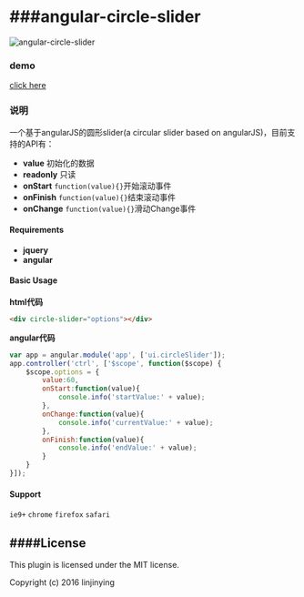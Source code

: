 ###angular-circle-slider
===========================
![angular-circle-slider](https://github.com/linjinying/angular-components/blob/master/angular-circle-slider/screenshot.png)  

### demo
[click here](http://www.w3cin.com/demo/angular-components/angular-circle-slider/)

### 说明
一个基于angularJS的圆形slider(a circular slider based on angularJS)，目前支持的API有： 
- **value**  初始化的数据
- **readonly** 只读
- **onStart** `function(value){}`开始滚动事件
- **onFinish** `function(value){}`结束滚动事件
- **onChange** `function(value){}`滑动Change事件

#### Requirements
- **jquery**
- **angular**

#### Basic Usage

**html代码** 
```html
<div circle-slider="options"></div>
```
**angular代码**  
```javascript
var app = angular.module('app', ['ui.circleSlider']);
app.controller('ctrl', ['$scope', function($scope) {
    $scope.options = {
    	value:60,
        onStart:function(value){
            console.info('startValue:' + value);
        },
        onChange:function(value){
            console.info('currentValue:' + value);
        },
        onFinish:function(value){
            console.info('endValue:' + value);
        }
    }
}]);
```
#### Support
`ie9+`  `chrome` `firefox` `safari`

####License
--------
This plugin is licensed under the MIT license.

Copyright (c) 2016 linjinying